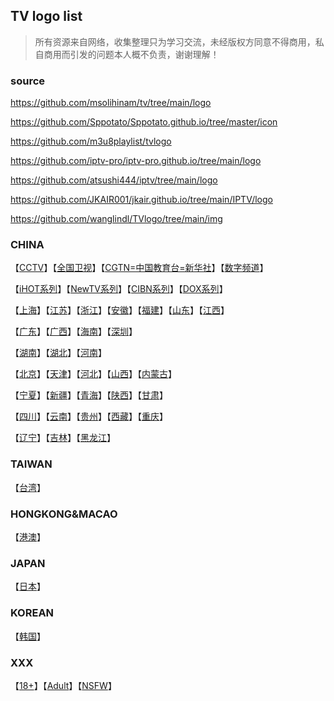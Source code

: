 ## TV logo list
> 所有资源来自网络，收集整理只为学习交流，未经版权方同意不得商用，私自商用而引发的问题本人概不负责，谢谢理解！
### source
https://github.com/msolihinam/tv/tree/main/logo

https://github.com/Sppotato/Sppotato.github.io/tree/master/icon

https://github.com/m3u8playlist/tvlogo

https://github.com/iptv-pro/iptv-pro.github.io/tree/main/logo

https://github.com/atsushi444/iptv/tree/main/logo

https://github.com/JKAIR001/jkair.github.io/tree/main/IPTV/logo

https://github.com/wanglindl/TVlogo/tree/main/img

### CHINA
【[CCTV](./md/01.md)】【[全国卫视](./md/02.md)】【[CGTN=中国教育台=新华社](./md/03.md)】【[数字频道](./md/04.md)】

【[iHOT系列](./md/05.md)】【[NewTV系列](./md/06.md)】【[CIBN系列](./md/07.md)】【[DOX系列](./md/08.md)】

【[上海](./md/09.md)】【[江苏](./md/10.md)】【[浙江](./md/11.md)】【[安徽](./md/12.md)】【[福建](./md/13.md)】【[山东](./md/14.md)】【[江西](./md/15.md)】

【[广东](./md/16.md)】【[广西](./md/17.md)】【[海南](./md/18.md)】【[深圳](./md/19.md)】

【[湖南](./md/20.md)】【[湖北](./md/21.md)】【[河南](./md/22.md)】 

【[北京](./md/23.md)】【[天津](./md/24.md)】【[河北](./md/25.md)】【[山西](./md/26.md)】【[内蒙古](./md/27.md)】

【[宁夏](./md/28.md)】【[新疆](./md/29.md)】【[青海](./md/30.md)】【[陕西](./md/31.md)】【[甘肃](./md/32.md)】

【[四川](./md/33.md)】【[云南](./md/34.md)】【[贵州](./md/35.md)】【[西藏](./md/36.md)】【[重庆](./md/37.md)】

【[辽宁](./md/38.md)】【[吉林](./md/39.md)】【[黑龙江](./md/40.md)】

### TAIWAN
【[台湾](./md/41.md)】

### HONGKONG&MACAO
【[港澳](./md/42.md)】

### JAPAN
【[日本](./md/43.md)】

### KOREAN
【[韩国](./md/43.md)】

### XXX
【[18+](./md/18+.md)】【[Adult](./md/adult.md)】【[NSFW](./md/nsfw.md)】
